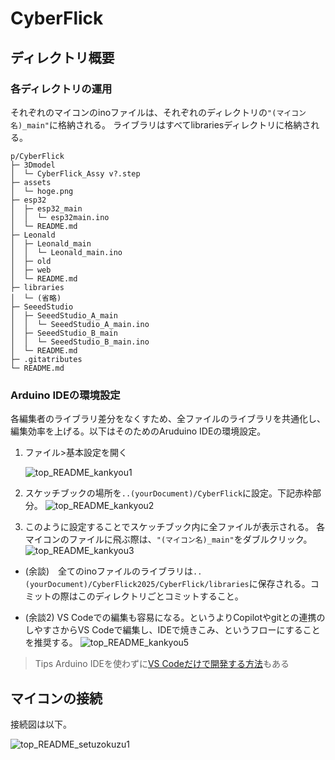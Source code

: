 # CyberFlick

## ディレクトリ概要

### 各ディレクトリの運用

それぞれのマイコンのinoファイルは、それぞれのディレクトリの``"(マイコン名)_main"``に格納される。
ライブラリはすべてlibrariesディレクトリに格納される。

```
p/CyberFlick
├─ 3Dmodel
│  └─ CyberFlick_Assy v?.step
├─ assets
│  └─ hoge.png
├─ esp32
│  ├─ esp32_main
│  │  └─ esp32main.ino
│  └─ README.md
├─ Leonald
│  ├─ Leonald_main
│  │  └─ Leonald_main.ino
│  ├─ old
│  ├─ web
│  └─ README.md
├─ libraries
│  └─ (省略)
├─ SeeedStudio
│  ├─ SeeedStudio_A_main
│  │  └─ SeeedStudio_A_main.ino
│  ├─ SeeedStudio_B_main
│  │  └─ SeeedStudio_B_main.ino
│  └─ README.md
├─ .gitatributes
└─ README.md
```

### Arduino IDEの環境設定

各編集者のライブラリ差分をなくすため、全ファイルのライブラリを共通化し、編集効率を上げる。以下はそのためのAruduino IDEの環境設定。

1. ファイル>基本設定を開く

    ![top_README_kankyou1](assets/top_README_kankyou1.png)

2. スケッチブックの場所を``..(yourDocument)/CyberFlick``に設定。下記赤枠部分。
    ![top_README_kankyou2](assets/top_README_kankyou2.png)

3. このように設定することでスケッチブック内に全ファイルが表示される。
    各マイコンのファイルに飛ぶ際は、``"(マイコン名)_main"``をダブルクリック。
    ![top_README_kankyou3](assets/top_README_kankyou3.png)

- (余談)　全てのinoファイルのライブラリは``..(yourDocument)/CyberFlick2025/CyberFlick/libraries``に保存される。コミットの際はこのディレクトリごとコミットすること。

- (余談2) VS Codeでの編集も容易になる。というよりCopilotやgitとの連携のしやすさからVS Codeで編集し、IDEで焼きこみ、というフローにすることを推奨する。
    ![top_README_kankyou5](assets/top_README_kankyou5.png)


> Tips
Arduino IDEを使わずに[VS Codeだけで開発する方法](https://qiita.com/kotek/items/265f6eadfddfd3364e2f)もある

## マイコンの接続

接続図は以下。

![top_README_setuzokuzu1](assets/top_README_setsuzokuzu1.png)
